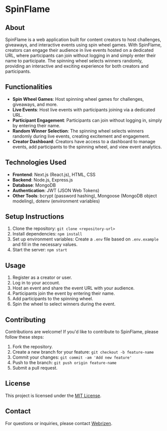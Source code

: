 # SpinFlame

## About
SpinFlame is a web application built for content creators to host challenges, giveaways, and interactive events using spin wheel games. With SpinFlame, creators can engage their audience in live events hosted on a dedicated URL, where participants can join without logging in and simply enter their name to participate. The spinning wheel selects winners randomly, providing an interactive and exciting experience for both creators and participants.

## Functionalities
- **Spin Wheel Games**: Host spinning wheel games for challenges, giveaways, and more.
- **Live Events**: Host live events with participants joining via a dedicated URL.
- **Participant Engagement**: Participants can join without logging in, simply by entering their name.
- **Random Winner Selection**: The spinning wheel selects winners randomly during live events, creating excitement and engagement.
- **Creator Dashboard**: Creators have access to a dashboard to manage events, add participants to the spinning wheel, and view event analytics.

## Technologies Used
- **Frontend**: Next.js (React.js), HTML, CSS
- **Backend**: Node.js, Express.js
- **Database**: MongoDB
- **Authentication**: JWT (JSON Web Tokens)
- **Other Tools**: bcrypt (password hashing), Mongoose (MongoDB object modeling), dotenv (environment variables)

## Setup Instructions
1. Clone the repository: `git clone <repository-url>`
2. Install dependencies: `npm install`
3. Set up environment variables: Create a `.env` file based on `.env.example` and fill in the necessary values.
4. Start the server: `npm start`

## Usage
1. Register as a creator or user.
2. Log in to your account.
3. Host an event and share the event URL with your audience.
4. Participants join the event by entering their name.
5. Add participants to the spinning wheel.
6. Spin the wheel to select winners during the event.

## Contributing
Contributions are welcome! If you'd like to contribute to SpinFlame, please follow these steps:
1. Fork the repository.
2. Create a new branch for your feature: `git checkout -b feature-name`
3. Commit your changes: `git commit -am 'Add new feature'`
4. Push to the branch: `git push origin feature-name`
5. Submit a pull request.

## License
This project is licensed under the [MIT License](LICENSE).

## Contact
For questions or inquiries, please contact [Webrizen](mailto:webrizen@gmail.com).
